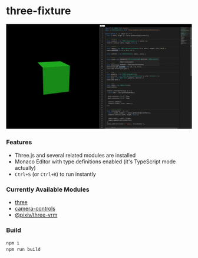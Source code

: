 # three-fixture

![How three-fixture looks like](readme-images/screenshot.png)

### Features

- Three.js and several related modules are installed
- Monaco Editor with type definitions enabled (it's TypeScript mode actually)
- `Ctrl+S` (or `Ctrl+R`) to run instantly

### Currently Available Modules

- [three](https://github.com/mrdoob/three.js/)
- [camera-controls](https://github.com/yomotsu/camera-controls)
- [@pixiv/three-vrm](https://github.com/pixiv/three-vrm)

### Build

```sh
npm i
npm run build
```
